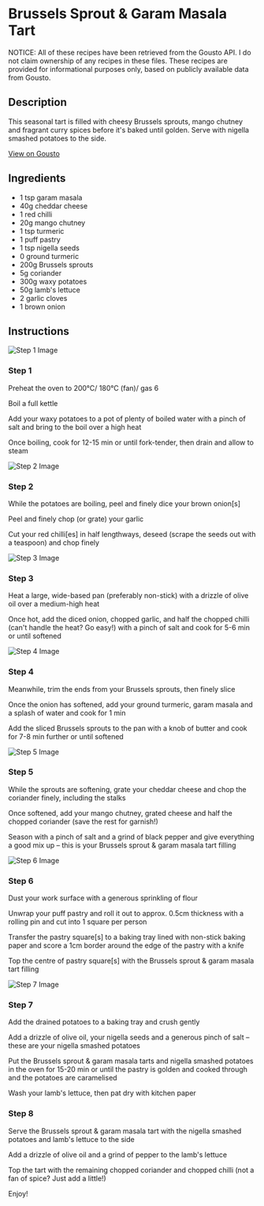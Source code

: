 # Brussels Sprout & Garam Masala Tart 

NOTICE: All of these recipes have been retrieved from the Gousto API. I do not claim ownership of any recipes in these files. These recipes are provided for informational purposes only, based on publicly available data from Gousto.

## Description

This seasonal tart is filled with cheesy Brussels sprouts, mango chutney and fragrant curry spices before it's baked until golden. Serve with nigella smashed potatoes to the side. 

[View on Gousto](https://www.gousto.co.uk/recipes/cookbook/brussels-sprout-garam-masala-tart-with-smashed-potatoes)

## Ingredients

- 1 tsp garam masala
- 40g cheddar cheese
- 1 red chilli
- 20g mango chutney
- 1 tsp turmeric
- 1 puff pastry
- 1 tsp nigella seeds
- 0 ground turmeric
- 200g Brussels sprouts
- 5g coriander
- 300g waxy potatoes
- 50g lamb's lettuce
- 2 garlic cloves
- 1 brown onion

## Instructions

![Step 1 Image](https://production-media.gousto.co.uk/cms/recipe-step-image/Step-1-copy-1607611849414-x200.jpg)

### Step 1

Preheat the oven to 200°C/ 180°C (fan)/ gas 6

Boil a full kettle

Add your waxy potatoes to a pot of plenty of boiled water with a pinch of salt and bring to the boil over a high heat

Once boiling, cook for 12-15 min or until fork-tender, then drain and allow to steam

![Step 2 Image](https://production-media.gousto.co.uk/cms/recipe-step-image/Step-2-copy-1607611854115-x200.jpg)

### Step 2

While the potatoes are boiling, peel and finely dice your brown onion[s]

Peel and finely chop (or grate) your garlic

Cut your red chilli[es] in half lengthways, deseed (scrape the seeds out with a teaspoon) and chop finely

![Step 3 Image](https://production-media.gousto.co.uk/cms/recipe-step-image/Step-3-copy-1607611872640-x200.jpg)

### Step 3

Heat a large, wide-based pan (preferably non-stick) with a drizzle of olive oil over a medium-high heat

Once hot, add the diced onion, chopped garlic, and half the chopped chilli (can't handle the heat? Go easy!) with a pinch of salt and cook for 5-6 min or until softened

![Step 4 Image](https://production-media.gousto.co.uk/cms/recipe-step-image/Step-4-copy-1607611885352-x200.jpg)

### Step 4

Meanwhile, trim the ends from your Brussels sprouts, then finely slice

Once the onion has softened, add your ground turmeric, garam masala and a splash of water and cook for 1 min

Add the sliced Brussels sprouts to the pan with a knob of butter and cook for 7-8 min further or until softened

![Step 5 Image](https://production-media.gousto.co.uk/cms/recipe-step-image/Step-5-copy-1607611894838-x200.jpg)

### Step 5

While the sprouts are softening, grate your cheddar cheese and chop the coriander finely, including the stalks

Once softened, add your mango chutney, grated cheese and half the chopped coriander (save the rest for garnish!)

Season with a pinch of salt and a grind of black pepper and give everything a good mix up – this is your Brussels sprout & garam masala tart filling

![Step 6 Image](https://production-media.gousto.co.uk/cms/recipe-step-image/Step-6-copy-1607611900588-x200.jpg)

### Step 6

Dust your work surface with a generous sprinkling of flour

Unwrap your puff pastry and roll it out to approx. 0.5cm thickness with a rolling pin and cut into 1 square per person

Transfer the pastry square[s] to a baking tray lined with non-stick baking paper and score a 1cm border around the edge of the pastry with a knife

Top the centre of pastry square[s] with the Brussels sprout & garam masala tart filling

![Step 7 Image](https://production-media.gousto.co.uk/cms/recipe-step-image/Step-7-copy-1607611917351-x200.jpg)

### Step 7

Add the drained potatoes to a baking tray and crush gently

Add a drizzle of olive oil, your nigella seeds and a generous pinch of salt – these are your nigella smashed potatoes

Put the Brussels sprout & garam masala tarts and nigella smashed potatoes in the oven for 15-20 min or until the pastry is golden and cooked through and the potatoes are caramelised

Wash your lamb's lettuce, then pat dry with kitchen paper

### Step 8

Serve the Brussels sprout & garam masala tart with the nigella smashed potatoes and lamb's lettuce to the side

Add a drizzle of olive oil and a grind of pepper to the lamb's lettuce

Top the tart with the remaining chopped coriander and chopped chilli (not a fan of spice? Just add a little!)

Enjoy!


